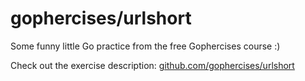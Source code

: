 # gophercises/urlshort

Some funny little Go practice from the free Gophercises course :)

Check out the exercise description:
[github.com/gophercises/urlshort](https://github.com/gophercises/urlshort)
